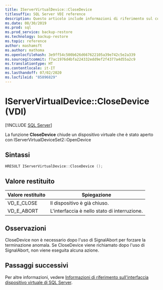 ```yaml
---
title: IServerVirtualDevice::CloseDevice
titlesuffix: SQL Server VDI reference
description: Questo articolo include informazioni di riferimento sul comando IServerVirtualDevice::CloseDevice.
ms.date: 08/30/2019
ms.prod: sql
ms.prod_service: backup-restore
ms.technology: backup-restore
ms.topic: reference
author: mashamsft
ms.author: mathoma
ms.openlocfilehash: 3e9ff54c500b626d667622105a39e742c5e2a339
ms.sourcegitcommit: f7ac1976d4bfa224332edd9ef2f4377a4d55a2c9
ms.translationtype: HT
ms.contentlocale: it-IT
ms.lasthandoff: 07/02/2020
ms.locfileid: "85896829"
---
```

# <a name="iservervirtualdeviceclosedevice-vdi"></a>IServerVirtualDevice::CloseDevice (VDI)

[!INCLUDE [SQL Server](../../../includes/applies-to-version/sqlserver.md)]

La funzione **CloseDevice** chiude un dispositivo virtuale che è stato aperto con IServerVirtualDeviceSet2::OpenDevice

## <a name="syntax"></a>Sintassi

```c
HRESULT IServerVirtualDevice::CloseDevice ();
```

## <a name="return-value"></a>Valore restituito

|Valore restituito | Spiegazione |
|---|---|
| VD_E_CLOSE | Il dispositivo è già chiuso. |
| VD_E_ABORT | L'interfaccia è nello stato di interruzione. |

## <a name="remarks"></a>Osservazioni

CloseDevice non è necessario dopo l'uso di SignalAbort per forzare la terminazione anomala. Se CloseDevice viene richiamato dopo l'uso di SignalAbort, non viene eseguita alcuna azione.

## <a name="next-steps"></a>Passaggi successivi

Per altre informazioni, vedere [Informazioni di riferimento sull'interfaccia dispositivo virtuale di SQL Server](reference-virtual-device-interface.md).